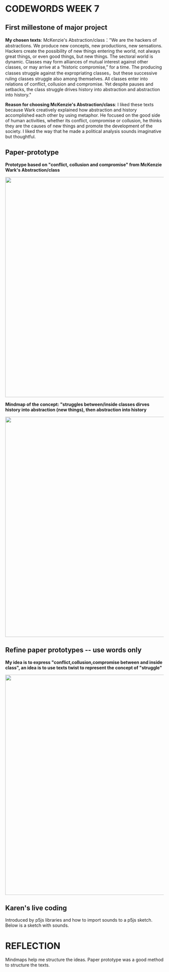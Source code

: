 # CODEWORDS WEEK 7

## First millestone of major project

**My chosen texts**: McKenzie's Abstraction/class："We are the hackers of abstractions. We produce new concepts, new productions, new sensations. Hackers create the possibility of new things entering the world, not always great things, or even good things, but new things. The sectoral world is dynamic. Classes may form alliances of mutual interest against other classes, or may arrive at a “historic compromise,” for a time. The producing classes struggle against the expropriating classes，but these successive ruling classes struggle also among themselves. All classes enter into relations of conflict, collusion and compromise. Yet despite pauses and setbacks, the class struggle drives history into abstraction and abstraction into history."

**Reason for choosing McKenzie's Abstraction/class**: I liked these texts because Wark creatively explained how abstraction and history accomplished each other by using metaphor. He focused on the good side of human activities, whether its conflict, compromise or collusion, he thinks they are the causes of new things and promote the development of the society. I liked the way that he made a political analysis sounds imaginative but thoughtful.

## Paper-prototype
**Prototype based on "conflict, collusion and compromise" from McKenzie Wark's Abstraction/class**

<img width="700" src="https://user-images.githubusercontent.com/68975607/92577252-07b0f600-f2bd-11ea-9b6c-c9e07cab4c53.gif">

**Mindmap of the concept: "struggles between/inside classes dirves history into abstraction (new things), then abstraction into history**

<img width="700" src="https://user-images.githubusercontent.com/68975607/92666440-d75c6c80-f33b-11ea-9b96-64abd76e258b.jpg">

## Refine paper prototypes -- use words only
**My idea is to express "conflict,collusion,compromise between and inside class", an idea is to use texts twist to represent the concept of "struggle"**

<img width="700" src="https://user-images.githubusercontent.com/68975607/92679853-29ad8580-f35c-11ea-9d46-4f3e66d171c9.gif">

## Karen's live coding
Introduced by p5js libraries and how to import sounds to a p5js sketch. Below is a sketch with sounds.


# REFLECTION
Mindmaps help me structure the ideas. Paper prototype was a good method to structure the texts. 




